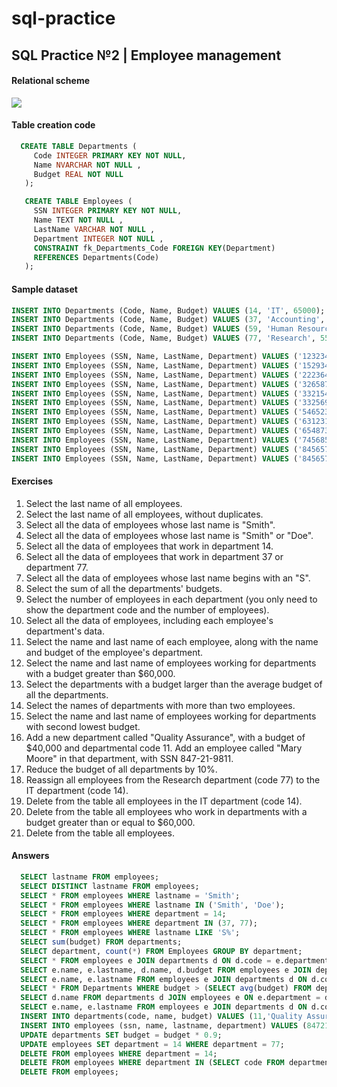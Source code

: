 # sql-practice

## SQL Practice №2 | Employee management

#### Relational scheme

![](https://user-images.githubusercontent.com/69513400/130349636-c78c7f41-8215-4326-8c23-5eee7f11ebbd.png)


#### Table creation code

``` sql
  CREATE TABLE Departments (
     Code INTEGER PRIMARY KEY NOT NULL,
     Name NVARCHAR NOT NULL ,
     Budget REAL NOT NULL 
   );

   CREATE TABLE Employees (
     SSN INTEGER PRIMARY KEY NOT NULL,
     Name TEXT NOT NULL ,
     LastName VARCHAR NOT NULL ,
     Department INTEGER NOT NULL , 
     CONSTRAINT fk_Departments_Code FOREIGN KEY(Department) 
     REFERENCES Departments(Code)
   );
```

#### Sample dataset

``` sql
INSERT INTO Departments (Code, Name, Budget) VALUES (14, 'IT', 65000);
INSERT INTO Departments (Code, Name, Budget) VALUES (37, 'Accounting', 15000);
INSERT INTO Departments (Code, Name, Budget) VALUES (59, 'Human Resources', 240000);
INSERT INTO Departments (Code, Name, Budget) VALUES (77, 'Research', 55000);

INSERT INTO Employees (SSN, Name, LastName, Department) VALUES ('123234877', 'Michael', 'Rogers', 14);
INSERT INTO Employees (SSN, Name, LastName, Department) VALUES ('152934485', 'Anand', 'Manikutty', 14);
INSERT INTO Employees (SSN, Name, LastName, Department) VALUES ('222364883', 'Carol', 'Smith', 37);
INSERT INTO Employees (SSN, Name, LastName, Department) VALUES ('326587417', 'Joe', 'Stevens', 37);
INSERT INTO Employees (SSN, Name, LastName, Department) VALUES ('332154719', 'Mary-Anne', 'Foster', 14);
INSERT INTO Employees (SSN, Name, LastName, Department) VALUES ('332569843', 'George', 'O''Donnell', 77);
INSERT INTO Employees (SSN, Name, LastName, Department) VALUES ('546523478', 'John', 'Doe', 59);
INSERT INTO Employees (SSN, Name, LastName, Department) VALUES ('631231482', 'David', 'Smith', 77);
INSERT INTO Employees (SSN, Name, LastName, Department) VALUES ('654873219', 'Zacary', 'Efron', 59);
INSERT INTO Employees (SSN, Name, LastName, Department) VALUES ('745685214', 'Eric', 'Goldsmith', 59);
INSERT INTO Employees (SSN, Name, LastName, Department) VALUES ('845657245', 'Elizabeth', 'Doe', 14);
INSERT INTO Employees (SSN, Name, LastName, Department) VALUES ('845657246', 'Kumar', 'Swamy', 14);
```

#### Exercises

1. Select the last name of all employees.
2. Select the last name of all employees, without duplicates.
3. Select all the data of employees whose last name is "Smith".
4. Select all the data of employees whose last name is "Smith" or "Doe".
5. Select all the data of employees that work in department 14.
6. Select all the data of employees that work in department 37 or department 77.
7. Select all the data of employees whose last name begins with an "S".
8. Select the sum of all the departments' budgets.
9. Select the number of employees in each department (you only need to show the department code and the number of employees).
10. Select all the data of employees, including each employee's department's data.
11. Select the name and last name of each employee, along with the name and budget of the employee's department.
12. Select the name and last name of employees working for departments with a budget greater than $60,000.
13. Select the departments with a budget larger than the average budget of all the departments.
14. Select the names of departments with more than two employees.
15. Select the name and last name of employees working for departments with second lowest budget.
16. Add a new department called "Quality Assurance", with a budget of $40,000 and departmental code 11. Add an employee called "Mary Moore" in that department, with SSN 847-21-9811.
17. Reduce the budget of all departments by 10%.
18. Reassign all employees from the Research department (code 77) to the IT department (code 14).
19. Delete from the table all employees in the IT department (code 14).
20. Delete from the table all employees who work in departments with a budget greater than or equal to $60,000.
21. Delete from the table all employees.

#### Answers

``` sql
  SELECT lastname FROM employees;
  SELECT DISTINCT lastname FROM employees;
  SELECT * FROM employees WHERE lastname = 'Smith';
  SELECT * FROM employees WHERE lastname IN ('Smith', 'Doe');
  SELECT * FROM employees WHERE department = 14;
  SELECT * FROM employees WHERE department IN (37, 77);
  SELECT * FROM employees WHERE lastname LIKE 'S%';
  SELECT sum(budget) FROM departments;
  SELECT department, count(*) FROM Employees GROUP BY department;
  SELECT * FROM employees e JOIN departments d ON d.code = e.department;
  SELECT e.name, e.lastname, d.name, d.budget FROM employees e JOIN departments d ON d.code = e.department; 
  SELECT e.name, e.lastname FROM employees e JOIN departments d ON d.code = e.department WHERE d.budget > 60000;
  SELECT * FROM Departments WHERE budget > (SELECT avg(budget) FROM departments);
  SELECT d.name FROM departments d JOIN employees e ON e.department = d.code GROUP BY d.code HAVING count(e) > 2;
  SELECT e.name, e.lastname FROM employees e JOIN departments d ON d.code = e.department WHERE budget = 55000;
  INSERT INTO departments(code, name, budget) VALUES (11,'Quality Assurance',40000);
  INSERT INTO employees (ssn, name, lastname, department) VALUES (847219811, 'Mary', 'Moore', 11);
  UPDATE departments SET budget = budget * 0.9;
  UPDATE employees SET department = 14 WHERE department = 77;
  DELETE FROM employees WHERE department = 14;
  DELETE FROM employees WHERE department IN (SELECT code FROM departments WHERE budget >= 60000)
  DELETE FROM employees;
```
